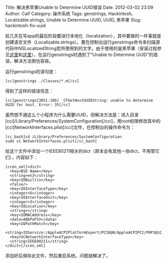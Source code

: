 Title: 解决黑苹果Unable to Determine UUID错误
Date: 2012-03-02 23:09
Author: Calf
Category: 操作系统
Tags: genstrings, Hackintosh, Localizable.strings, Unable to Determine UUID, UUID, 黑苹果
Slug: hackintosh-fix-uuid

前几天在写app的最后阶段要进行本地化（localization），其中要做的一件事就是创建语言文件（Localizable.strings）。要在控制台运行genstrings命令来扫描源代码中NSLocalizedString宏所使用到的文字。由于使用的是黑苹果（安装过程参见[这里][]和[这里][1]），在运行genstrings时遇到了“Unable
to Determine UUID”的错误，解决方法倒也容易。

<!--more-->

运行genstrings的语句是：

    [cc]genstrings ./Classes/*.m[/cc]

得到了这样的错误信息：

    [cc]genstrings[3851:10b] _CFGetHostUUIDString: unable to determine UUID for host. Error: 35[/cc]

虽然想不通这么个小程序为什么需要UUID，但解决方法是：进入目录[cci]/Library/Preferences/SystemConfiguration[/cci]，用root权限修改其中的[cci]NetworkInterfaces.plist[/cci]文件，在控制台的操作命令为：

    [cc_bash]cd /Library/Preferences/SystemConfiguration
    sudo vi NetworkInterfaces.plist[/cc_bash]

给这个文件中添加一个IEEE80211相关的dict（原本会有其他一些dict，不用管它们），内容如下：

    [ccen_xml]<dict>
      <key>BSD Name</key>
      <string>en3</string>
      <key>IOBuiltin</key>
      <false/>
      <key>IOInterfaceType</key>
      <integer>6</integer>
      <key>IOInterfaceUnit</key>
      <integer>3</integer>
      <key>IOLocation</key>
      <string></string>
      <key>IOMACAddress</key>
      <data>ABbPoF5V</data>
      <key>IOPathMatch</key>
      <string>IOService:/AppleACPIPlatformExpert/PCI0@0/AppleACPIPCI/P0P3@1C,2/IOPCI2PCIBridge/pci14e4,4311@0/AirPort_Brcm43xx/IO80211Interface</string>
      <key>SCNetworkInterfaceType</key>
      <string>IEEE80211</string>
    </dict>[/ccen_xml]

添加好后保存此文件，然后重启系统。问题就解决了。

  [这里]: http://www.gocalf.com/blog/dell-e6400-install-mac.html
  [1]: http://www.gocalf.com/blog/dell-e6400-mac-10-6-8.html
